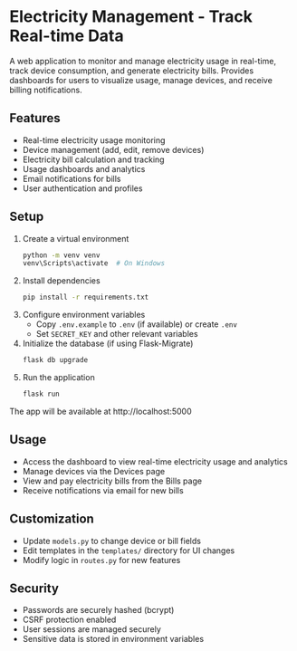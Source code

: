 # Electricity Management - Track Real-time Data

A web application to monitor and manage electricity usage in real-time, track device consumption, and generate electricity bills. Provides dashboards for users to visualize usage, manage devices, and receive billing notifications.

## Features
- Real-time electricity usage monitoring
- Device management (add, edit, remove devices)
- Electricity bill calculation and tracking
- Usage dashboards and analytics
- Email notifications for bills
- User authentication and profiles

## Setup
1. Create a virtual environment
   ```bash
   python -m venv venv
   venv\Scripts\activate  # On Windows
   ```
2. Install dependencies
   ```bash
   pip install -r requirements.txt
   ```
3. Configure environment variables
   - Copy `.env.example` to `.env` (if available) or create `.env`
   - Set `SECRET_KEY` and other relevant variables
4. Initialize the database (if using Flask-Migrate)
   ```bash
   flask db upgrade
   ```
5. Run the application
   ```bash
   flask run
   ```

The app will be available at http://localhost:5000

## Usage
- Access the dashboard to view real-time electricity usage and analytics
- Manage devices via the Devices page
- View and pay electricity bills from the Bills page
- Receive notifications via email for new bills

## Customization
- Update `models.py` to change device or bill fields
- Edit templates in the `templates/` directory for UI changes
- Modify logic in `routes.py` for new features

## Security
- Passwords are securely hashed (bcrypt)
- CSRF protection enabled
- User sessions are managed securely
- Sensitive data is stored in environment variables
